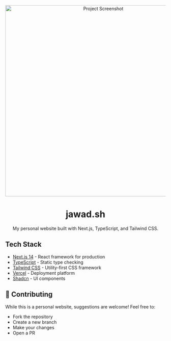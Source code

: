 <div align="center">
  <img src="https://i.ibb.co/xmhB9n1/image-2.png" alt="Project Screenshot" width="600" />
  
  # jawad.sh
  
  My personal website built with Next.js, TypeScript, and Tailwind CSS.
</div>

## Tech Stack

- [Next.js 14](https://nextjs.org/) - React framework for production
- [TypeScript](https://www.typescriptlang.org/) - Static type checking
- [Tailwind CSS](https://tailwindcss.com/) - Utility-first CSS framework
- [Vercel](https://vercel.com/) - Deployment platform
- [Shadcn](https://ui.shadcn.com/) - UI components

## 🤝 Contributing

While this is a personal website, suggestions are welcome! Feel free to:

- Fork the repository
- Create a new branch
- Make your changes
- Open a PR
